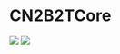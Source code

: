 # CN2B2TCore
[![](https://img.shields.io/badge/MCBBS帖子-GO-red?style=for-the-badge)](https://mcbbs.net)
[![](https://img.shields.io/badge/查看作者-SeeAuthors-red?style=for-the-badge)](https://github.com/orgs/CN2B2TStudios/people)
